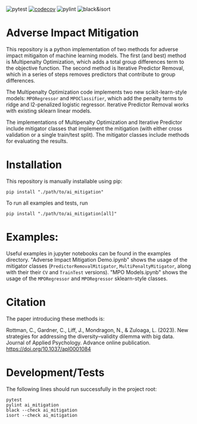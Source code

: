 ![pytest](https://github.com/HireVue-Science/Adverse-Impact-Mitigation/actions/workflows/pytest.yml/badge.svg)
[![codecov](https://codecov.io/gh/HireVue-Science/Adverse-Impact-Mitigation/graph/badge.svg?token=RTWAD5LCVY)](https://codecov.io/gh/HireVue-Science/Adverse-Impact-Mitigation)
![pylint](https://github.com/HireVue-Science/Adverse-Impact-Mitigation/actions/workflows/pylint.yml/badge.svg)
![black&isort](https://github.com/HireVue-Science/Adverse-Impact-Mitigation/actions/workflows/black.yml/badge.svg)

# Adverse Impact Mitigation

This repository is a python implementation of two methods for adverse impact mitigaiton of machine learning models. The first (and best) method is Multipenalty Optimization, which adds a total group differences term to the objective function. The second method is Iterative Predictor Removal, which in a series of steps removes predictors that contribute to group differences.

The Multipenalty Optimization code implements two new scikit-learn-style models: `MPORegressor` and `MPOClassifier`, which add the penalty terms to ridge and l2-penalized logistic regressor. Iterative Predictor Removal works with existing sklearn linear models.

The implementations of Multipenalty Optimization and Iterative Predictor include mitigator classes that implement the mitigation (with either cross validation or a single train/test split). The mitigator classes include methods for evaluating the results.

# Installation

This repository is manually installable using pip:

```
pip install "./path/to/ai_mitigation"
```

To run all examples and tests, run
```
pip install "./path/to/ai_mitigation[all]"
```

# Examples:

Useful examples in jupyter notebooks can be found in the examples directory. "Adverse Impact Mitigation Demo.ipynb" shows the usage of the mitigator classes (`PredictorRemovalMitigator`, `MultiPenaltyMitigator`, along with their their `CV` and `TrainTest` versions). "MPO Models.ipynb" shows the usage of the `MPORegressor` and `MPORegressor` sklearn-style classes.

# Citation

The paper introducing these methods is:

Rottman, C., Gardner, C., Liff, J., Mondragon, N., & Zuloaga, L. (2023). New strategies for addressing the diversity–validity dilemma with big data. Journal of Applied Psychology. Advance online publication. https://doi.org/10.1037/apl0001084


# Development/Tests

The following lines should run successfully in the project root:
```
pytest
pylint ai_mitigation
black --check ai_mitigation
isort --check ai_mitigation
```
